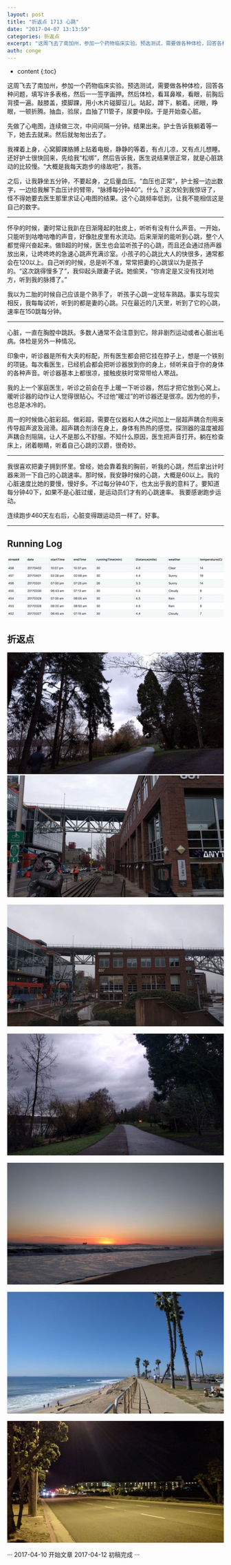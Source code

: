 ```yaml
---
layout: post
title: "折返点 1713 心跳"
date: "2017-04-07 13:13:59"
categories: 折返点
excerpt: "这周飞去了南加州，参加一个药物临床实验。预选测试，需要做各种体检，回答各种问题，填写许多表格，然后一一签字画押。然后体检，看耳鼻喉，看眼，前胸后..."
auth: conge
---
```

* content
{:toc}

这周飞去了南加州，参加一个药物临床实验。预选测试，需要做各种体检，回答各种问题，填写许多表格，然后一一签字画押。然后体检，看耳鼻喉，看眼，前胸后背摸一遍。敲膝盖，摸脚踝，用小木片碰脚豆儿。站起，蹲下，躺着。闭眼，睁眼，一顿折腾。抽血，验尿，血抽了11管子，尿要中段。于是开始查心脏。

先做了心电图，连续做三次，中间间隔一分钟。结果出来。护士告诉我躺着等一下，她去去就来。然后就匆匆出去了。

我裸着上身，心窝脚踝胳膊上贴着电极，静静的等着，有点儿凉，又有点儿想睡。还好护士很快回来，先给我“松绑”，然后告诉我，医生说结果很正常，就是心脏跳动的比较慢。“大概是我每天跑步的缘故吧”，我答。

之后，让我静坐五分钟，不要起身，之后量血压。“血压也正常”，护士报一边出数字，一边给我解下血压计的臂带，“脉搏每分钟40”。什么？这次轮到我惊讶了，怪不得她要去医生那里求证心电图的结果。这个心跳频率低到，让我不能相信这是自己的数字。

-----

怀孕的时候，妻时常让我趴在日渐隆起的肚皮上，听听有没有什么声音。一开始，只能听到咕噜咕噜的声音，好像肚皮里有水流动。后来渐渐的能听到心跳，整个人都觉得兴奋起来。做B超的时候，医生也会监听孩子的心跳，而且还会通过扬声器放出来，让咚咚咚的急速心跳声充满诊室。小孩子的心跳比大人的快很多，通常都会在120以上。自己听的时候，总是听不准，常常把妻的心跳误以为是孩子的。“这次跳得慢多了”，我仰起头跟妻子说。她偷笑，“你肯定是又没有找对地方，听到我的脉搏了。”

我以为二胎的时候自己应该是个熟手了， 听孩子心跳一定轻车熟路。事实与现实相反，我每每试听，听到的都是妻的心跳。只在最近的几天里，听到了它的心跳，速率在150跳每分钟。

-----

心脏，一直在胸膛中跳跃。多数人通常不会注意到它。除非剧烈运动或者心脏出毛病。体检是另外一种情况。

印象中，听诊器是所有大夫的标配，所有医生都会把它挂在脖子上，想是一个铁别的项链。每次看医生，已经机会都会把听诊器放到你的身上，倾听来自于你的身体的各种声音。听诊器基本上都很凉，接触皮肤时常常带给人寒战。

我的上一个家庭医生，听诊之前会在手上暖一下听诊器，然后才把它放到心窝上。暖听诊器的动作让人觉得很贴心。不过他“暖过”的听诊器还是很凉。因为他的手，也总是冰冷的。

周一的时候做心脏彩超。做彩超，需要在仪器和人体之间加上一层超声耦合剂用来传导超声波及润滑。超声耦合剂涂在身上，身体有热热的感觉。探测器的温度被超声耦合剂阻隔，让人不是那么不舒服。不知什么原因，医生把声音打开。躺在检查床上，闭着眼睛，听着自己心跳的汉爵，很奇妙。

----

我很喜欢把妻子拥到怀里。曾经，她会靠着我的胸前，听我的心跳，然后拿出计时器来测一下自己的心跳速率。那时候，我安静时候的心跳，大概是60以上。我的心脏速度比她的要慢，慢好多。不过每分钟40下，也太出乎我的意料了。要知道每分钟40下，如果不是心脏过缓，是运动员们才有的心跳速率。 我要感谢跑步运动。

连续跑步460天左右后，心脏变得跟运动员一样了。好事。

----

## Running Log
![Running log, week 13 2017](/assets/images/折返点/118382-d77ef4a5761e439b.png)

## 折返点

![20170327.jpg](/assets/images/折返点/118382-03675388ba3b1559.jpg)
![20170328.jpg](/assets/images/折返点/118382-979dfc16f0643a8c.jpg)

![20170329.jpg](/assets/images/折返点/118382-f2f2aecf9671d86f.jpg)

![20170330.jpg](/assets/images/折返点/118382-d77e2513de38cb87.jpg)

![20170331.jpg](/assets/images/折返点/118382-f9a995a0153be774.jpg)

![20170401.jpg](/assets/images/折返点/118382-fe7ccc0ae9577328.jpg)

![20170402.jpg](/assets/images/折返点/118382-c4ea6439e0edb9b2.jpg)

···
2017-04-10 开始文章
2017-04-12 初稿完成
···
